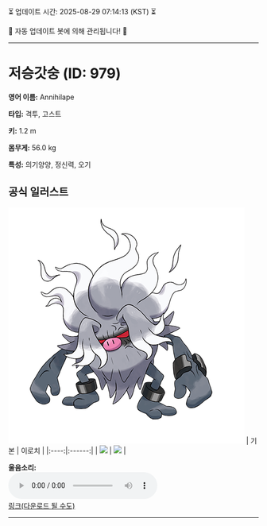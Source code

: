
⏳ 업데이트 시간: 2025-08-29 07:14:13 (KST) ⏳

🤖 자동 업데이트 봇에 의해 관리됩니다! 🤖

---

# 저승갓숭 (ID: 979)
**영어 이름:** Annihilape

**타입:** 격투, 고스트

**키:** 1.2 m

**몸무게:** 56.0 kg

**특성:** 의기양양, 정신력, 오기

## 공식 일러스트
![](https://raw.githubusercontent.com/PokeAPI/sprites/master/sprites/pokemon/other/official-artwork/979.png)
| 기본 | 이로치 |
|:----:|:------:|
| <img src="http://play.pokemonshowdown.com/sprites/ani/annihilape.gif" width="200"> | <img src="http://play.pokemonshowdown.com/sprites/ani-shiny/annihilape.gif" width="200"> |

**울음소리:**<br><audio controls src="https://raw.githubusercontent.com/PokeAPI/cries/main/cries/pokemon/latest/979.ogg"></audio><br> [링크(다운로드 될 수도)](https://raw.githubusercontent.com/PokeAPI/cries/main/cries/pokemon/latest/979.ogg)


---
